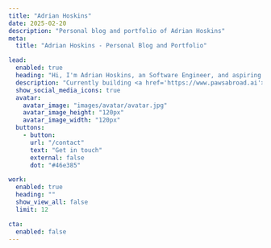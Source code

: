 ```yaml
---
title: "Adrian Hoskins"
date: 2025-02-20
description: "Personal blog and portfolio of Adrian Hoskins"
meta:
  title: "Adrian Hoskins - Personal Blog and Portfolio"

lead:
  enabled: true
  heading: "Hi, I'm Adrian Hoskins, an Software Engineer, and aspiring AI Engineer."
  description: "Currently building <a href='https://www.pawsabroad.ai'>Paws Abroad</a>. This site serves as a place for me to learn in public, where I publish book notes, long-form articles and any insights picked up along the way."
  show_social_media_icons: true
  avatar:
    avatar_image: "images/avatar/avatar.jpg"
    avatar_image_height: "120px"
    avatar_image_width: "120px"
  buttons: 
    - button: 
      url: "/contact"
      text: "Get in touch"
      external: false
      dot: "#46e385"

work:
  enabled: true
  heading: ""
  show_view_all: false
  limit: 12

cta:
  enabled: false
---
```

